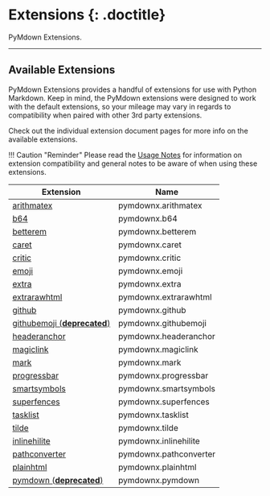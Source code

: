 # Extensions {: .doctitle}
PyMdown Extensions.

---

## Available Extensions
PyMdown Extensions provides a handful of extensions for use with Python Markdown.  Keep in mind, the PyMdown extensions were designed to work with the default extensions, so your mileage may vary in regards to compatibility when paired with other 3rd party extensions.

Check out the individual extension document pages for more info on the available extensions.

!!! Caution "Reminder"
    Please read the [Usage Notes](usage_notes.md) for information on extension compatibility and general notes to be aware of when using these extensions.

| Extension                                                | Name   |
|----------------------------------------------------------|--------|
| [arithmatex](extensions/arithmatex.md)                   | pymdownx.arithmatex |
| [b64](extensions/b64.md)                                 | pymdownx.b64 |
| [betterem](extensions/betterem.md)                       | pymdownx.betterem |
| [caret](extensions/caret.md)                             | pymdownx.caret |
| [critic](extensions/critic.md)                           | pymdownx.critic |
| [emoji](extensions/emoji.md)                             | pymdownx.emoji |
| [extra](extensions/extra.md)                             | pymdownx.extra |
| [extrarawhtml](extensions/extrarawhtml.md)               | pymdownx.extrarawhtml |
| [github](extensions/github.md)                           | pymdownx.github |
| [githubemoji (**deprecated**)](extensions/githubemoji.md)| pymdownx.githubemoji |
| [headeranchor](extensions/headeranchor.md)               | pymdownx.headeranchor |
| [magiclink](extensions/magiclink.md)                     | pymdownx.magiclink |
| [mark](extensions/mark.md)                               | pymdownx.mark |
| [progressbar](extensions/progressbar.md)                 | pymdownx.progressbar |
| [smartsymbols](extensions/smartsymbols.md)               | pymdownx.smartsymbols |
| [superfences](extensions/superfences.md)                 | pymdownx.superfences |
| [tasklist](extensions/tasklist.md)                       | pymdownx.tasklist |
| [tilde](extensions/tilde.md)                             | pymdownx.tilde |
| [inlinehilite](extensions/inlinehilite.md)               | pymdownx.inlinehilite |
| [pathconverter](extensions/pathconverter.md)             | pymdownx.pathconverter |
| [plainhtml](extensions/plainhtml.md)                     | pymdownx.plainhtml |
| [pymdown (**deprecated**)](extensions/pymdown.md)        | pymdownx.pymdown |
